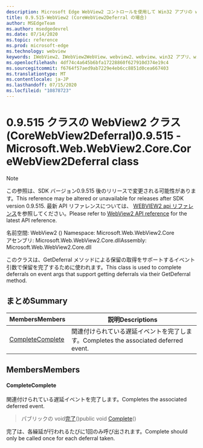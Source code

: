```yaml
---
description: Microsoft Edge WebView2 コントロールを使用して Win32 アプリの web コンテンツをホストする
title: 0.9.515-WebView2 (CoreWebView2Deferral の場合)
author: MSEdgeTeam
ms.author: msedgedevrel
ms.date: 07/14/2020
ms.topic: reference
ms.prod: microsoft-edge
ms.technology: webview
keywords: IWebView2、IWebView2WebView、webview2、webview、win32 アプリ、win32、edge、ICoreWebView2、ICoreWebView2Controller、browser control、edge html
ms.openlocfilehash: 4df74c4a645b6bfa17228860f627910d374e19c4
ms.sourcegitcommit: f6764f57aed9ab7229e4eb6cc8851d0cea667403
ms.translationtype: MT
ms.contentlocale: ja-JP
ms.lasthandoff: 07/15/2020
ms.locfileid: "10878723"
---
```

# <span data-ttu-id="0f9d2-104">0.9.515 クラスの WebView2 クラス (CoreWebView2Deferral)</span><span class="sxs-lookup"><span data-stu-id="0f9d2-104">0.9.515 - Microsoft.Web.WebView2.Core.CoreWebView2Deferral class</span></span> 

> [!NOTE]
> <span data-ttu-id="0f9d2-105">この参照は、SDK バージョン0.9.515 後のリリースで変更される可能性があります。</span><span class="sxs-lookup"><span data-stu-id="0f9d2-105">This reference may be altered or unavailable for releases after SDK version 0.9.515.</span></span> <span data-ttu-id="0f9d2-106">最新 API リファレンスについては、 [WEBVIEW2 api リファレンス](../../../webview2-api-reference.md)を参照してください。</span><span class="sxs-lookup"><span data-stu-id="0f9d2-106">Please refer to [WebView2 API reference](../../../webview2-api-reference.md) for the latest API reference.</span></span>

<span data-ttu-id="0f9d2-107">名前空間: WebView2 () </span><span class="sxs-lookup"><span data-stu-id="0f9d2-107">Namespace: Microsoft.Web.WebView2.Core</span></span>\
<span data-ttu-id="0f9d2-108">アセンブリ: Microsoft.Web.WebView2.Core.dll</span><span class="sxs-lookup"><span data-stu-id="0f9d2-108">Assembly: Microsoft.Web.WebView2.Core.dll</span></span>

<span data-ttu-id="0f9d2-109">このクラスは、GetDeferral メソッドによる保留の取得をサポートするイベント引数で保留を完了するために使われます。</span><span class="sxs-lookup"><span data-stu-id="0f9d2-109">This class is used to complete deferrals on event args that support getting deferrals via their GetDeferral method.</span></span>

## <span data-ttu-id="0f9d2-110">まとめ</span><span class="sxs-lookup"><span data-stu-id="0f9d2-110">Summary</span></span>

 <span data-ttu-id="0f9d2-111">Members</span><span class="sxs-lookup"><span data-stu-id="0f9d2-111">Members</span></span>                        | <span data-ttu-id="0f9d2-112">説明</span><span class="sxs-lookup"><span data-stu-id="0f9d2-112">Descriptions</span></span>
--------------------------------|---------------------------------------------
[<span data-ttu-id="0f9d2-113">Complete</span><span class="sxs-lookup"><span data-stu-id="0f9d2-113">Complete</span></span>](#complete) | <span data-ttu-id="0f9d2-114">関連付けられている遅延イベントを完了します。</span><span class="sxs-lookup"><span data-stu-id="0f9d2-114">Completes the associated deferred event.</span></span>

## <span data-ttu-id="0f9d2-115">Members</span><span class="sxs-lookup"><span data-stu-id="0f9d2-115">Members</span></span>

#### <span data-ttu-id="0f9d2-116">Complete</span><span class="sxs-lookup"><span data-stu-id="0f9d2-116">Complete</span></span> 

<span data-ttu-id="0f9d2-117">関連付けられている遅延イベントを完了します。</span><span class="sxs-lookup"><span data-stu-id="0f9d2-117">Completes the associated deferred event.</span></span>

> <span data-ttu-id="0f9d2-118">パブリックの void[完了](#complete)()</span><span class="sxs-lookup"><span data-stu-id="0f9d2-118">public void [Complete](#complete)()</span></span>

<span data-ttu-id="0f9d2-119">完了は、各繰延が行われるたびに1回のみ呼び出されます。</span><span class="sxs-lookup"><span data-stu-id="0f9d2-119">Complete should only be called once for each deferral taken.</span></span>

